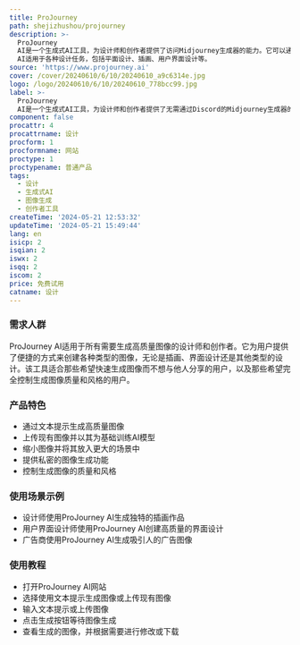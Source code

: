```yaml
---
title: ProJourney
path: shejizhushou/projourney
description: >-
  ProJourney
  AI是一个生成式AI工具，为设计师和创作者提供了访问Midjourney生成器的能力。它可以通过简单的文本提示生成高质量的图像，并且不需要将这些图像公开共享在Discord上。该工具的主要优点是提供了私密的图像生成功能，并且用户可以自由控制生成图像的质量和风格。ProJourney
  AI适用于各种设计任务，包括平面设计、插画、用户界面设计等。
source: 'https://www.projourney.ai'
cover: /cover/20240610/6/10/20240610_a9c6314e.jpg
logo: /logo/20240610/6/10/20240610_778bcc99.jpg
label: >-
  ProJourney
  AI是一个生成式AI工具，为设计师和创作者提供了无需通过Discord的Midjourney生成器的访问权限，轻松通过文本提示生成高质量图像。
component: false
procattr: 4
procattrname: 设计
procform: 1
procformname: 网站
proctype: 1
proctypename: 普通产品
tags:
  - 设计
  - 生成式AI
  - 图像生成
  - 创作者工具
createTime: '2024-05-21 12:53:32'
updateTime: '2024-05-21 15:49:44'
lang: en
isicp: 2
isqian: 2
iswx: 2
isqq: 2
iscom: 2
price: 免费试用
catname: 设计
---
```




### 需求人群
ProJourney AI适用于所有需要生成高质量图像的设计师和创作者。它为用户提供了便捷的方式来创建各种类型的图像，无论是插画、界面设计还是其他类型的设计。该工具适合那些希望快速生成图像而不想与他人分享的用户，以及那些希望完全控制生成图像质量和风格的用户。

### 产品特色
* 通过文本提示生成高质量图像
* 上传现有图像并以其为基础训练AI模型
* 缩小图像并将其放入更大的场景中
* 提供私密的图像生成功能
* 控制生成图像的质量和风格

### 使用场景示例
* 设计师使用ProJourney AI生成独特的插画作品
* 用户界面设计师使用ProJourney AI创建高质量的界面设计
* 广告商使用ProJourney AI生成吸引人的广告图像

### 使用教程
* 打开ProJourney AI网站
* 选择使用文本提示生成图像或上传现有图像
* 输入文本提示或上传图像
* 点击生成按钮等待图像生成
* 查看生成的图像，并根据需要进行修改或下载

  
